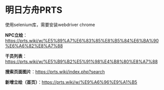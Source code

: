 # 明日方舟PRTS

使用selenium库，需要安装webdriver chrome

**NPC立绘**：https://prts.wiki/w/%E5%89%A7%E6%83%85%E8%B5%84%E6%BA%90%E6%A6%82%E8%A7%88

**干员列表**：https://prts.wiki/w/%E5%B9%B2%E5%91%98%E4%B8%80%E8%A7%88

**搜索页面图片**：https://prts.wiki/index.php?search

**新增立绘（首页）**：https://prts.wiki/w/%E9%A6%96%E9%A1%B5